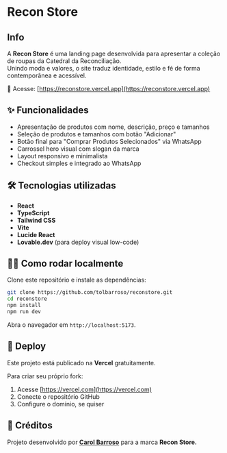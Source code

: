 # Recon Store 

## Info

A **Recon Store** é uma landing page desenvolvida para apresentar a  coleção de roupas da Catedral da Reconciliação.  
Unindo moda e valores, o site traduz identidade, estilo e fé de forma contemporânea e acessível.  

🔗 Acesse: [https://reconstore.vercel.app](https://reconstore.vercel.app)

## ✨ Funcionalidades

- Apresentação de produtos com nome, descrição, preço e tamanhos
- Seleção de produtos e tamanhos com botão "Adicionar"
- Botão final para "Comprar Produtos Selecionados" via WhatsApp
- Carrossel hero visual com slogan da marca
- Layout responsivo e minimalista
- Checkout simples e integrado ao WhatsApp

## 🛠 Tecnologias utilizadas

- **React**
- **TypeScript**
- **Tailwind CSS**
- **Vite**
- **Lucide React**
- **Lovable.dev** (para deploy visual low-code)

## 🧑‍💻 Como rodar localmente

Clone este repositório e instale as dependências:

```bash
git clone https://github.com/tolbarroso/reconstore.git
cd reconstore
npm install
npm run dev
```

Abra o navegador em `http://localhost:5173`.

## 🚀 Deploy

Este projeto está publicado na **Vercel** gratuitamente.

Para criar seu próprio fork:

1. Acesse [https://vercel.com](https://vercel.com)
2. Conecte o repositório GitHub
3. Configure o domínio, se quiser

## 📌 Créditos

Projeto desenvolvido por [**Carol Barroso**](https://www.instagram.com/brandingbycb/) para a marca **Recon Store.**  